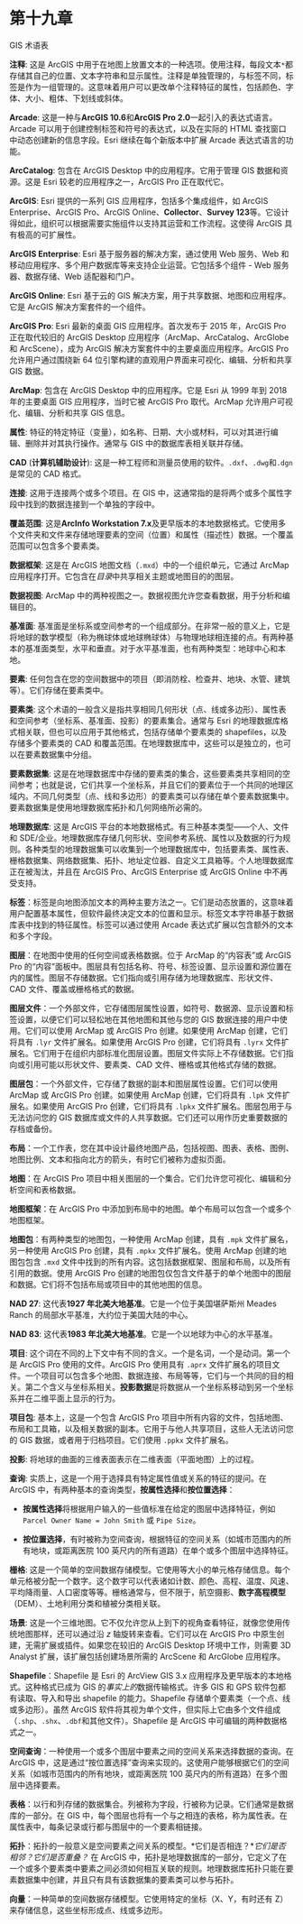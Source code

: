 # 第十九章

GIS 术语表

**注释**: 这是 ArcGIS 中用于在地图上放置文本的一种选项。使用注释，每段文本`*`都存储其自己的位置、文本字符串和显示属性。注释是单独管理的，与标签不同，标签是作为一组管理的。这意味着用户可以更改单个注释特征的属性，包括颜色、字体、大小、粗体、下划线或斜体。

**Arcade**: 这是一种与**ArcGIS 10.6**和**ArcGIS Pro 2.0**一起引入的表达式语言。Arcade 可以用于创建控制标签和符号的表达式，以及在实际的 HTML 查找窗口中动态创建新的信息字段。Esri 继续在每个新版本中扩展 Arcade 表达式语言的功能。

**ArcCatalog**: 包含在 ArcGIS Desktop 中的应用程序。它用于管理 GIS 数据和资源。这是 Esri 较老的应用程序之一，ArcGIS Pro 正在取代它。

**ArcGIS**: Esri 提供的一系列 GIS 应用程序，包括多个集成组件，如 ArcGIS Enterprise、ArcGIS Pro、ArcGIS Online、**Collector**、**Survey 123**等。它设计得如此，组织可以根据需要实施组件以支持其运营和工作流程。这使得 ArcGIS 具有极高的可扩展性。

**ArcGIS Enterprise**: Esri 基于服务器的解决方案，通过使用 Web 服务、Web 和移动应用程序、多个用户数据库等来支持企业运营。它包括多个组件 - Web 服务器、数据存储、Web 适配器和门户。

**ArcGIS Online**: Esri 基于云的 GIS 解决方案，用于共享数据、地图和应用程序。它是 ArcGIS 解决方案套件的一个组件。

**ArcGIS Pro**: Esri 最新的桌面 GIS 应用程序。首次发布于 2015 年，ArcGIS Pro 正在取代较旧的 ArcGIS Desktop 应用程序（ArcMap、ArcCatalog、ArcGlobe 和 ArcScene），成为 ArcGIS 解决方案套件中的主要桌面应用程序。ArcGIS Pro 允许用户通过围绕新 64 位引擎构建的直观用户界面来可视化、编辑、分析和共享 GIS 数据。

**ArcMap**: 包含在 ArcGIS Desktop 中的应用程序。它是 Esri 从 1999 年到 2018 年的主要桌面 GIS 应用程序，当时它被 ArcGIS Pro 取代。ArcMap 允许用户可视化、编辑、分析和共享 GIS 信息。

**属性**: 特征的特定特征（变量），如名称、日期、大小或材料，可以对其进行编辑、删除并对其执行操作。通常与 GIS 中的数据库表相关联并存储。

**CAD** (**计算机辅助设计**): 这是一种工程师和测量员使用的软件。`.dxf`、`.dwg`和`.dgn`是常见的 CAD 格式。

**连接**: 这用于连接两个或多个项目。在 GIS 中，这通常指的是将两个或多个属性字段中找到的数据连接到一个单独的字段中。

**覆盖范围**: 这是**ArcInfo Workstation 7.x**及更早版本的本地数据格式。它使用多个文件夹和文件来存储地理要素的空间（位置）和属性（描述性）数据。一个覆盖范围可以包含多个要素类。

**数据框架**: 这是在 ArcGIS 地图文档（`.mxd`）中的一个组织单元，它通过 ArcMap 应用程序打开。它包含在*目录*中共享相关主题或地图目的的图层。

**数据视图**: ArcMap 中的两种视图之一。数据视图允许您查看数据，用于分析和编辑目的。

**基准面**: 基准面是坐标系或空间参考的一个组成部分。在非常一般的意义上，它是将地球的数学模型（称为椭球体或地球椭球体）与物理地球相连接的点。有两种基本的基准面类型，水平和垂直。对于水平基准面，也有两种类型：地球中心和本地。

**要素**: 任何包含在您的空间数据中的项目（即消防栓、检查井、地块、水管、建筑等）。它们存储在要素类中。

**要素类**: 这个术语的一般含义是指共享相同几何形状（点、线或多边形）、属性表和空间参考（坐标系、基准面、投影）的要素集合。通常与 Esri 的地理数据库格式相关联，但也可以应用于其他格式，包括存储单个要素类的 shapefiles，以及存储多个要素类的 CAD 和覆盖范围。在地理数据库中，这些可以是独立的，也可以在要素数据集中分组。

**要素数据集**: 这是在地理数据库中存储的要素类的集合，这些要素类共享相同的空间参考；也就是说，它们共享一个坐标系，并且它们的要素位于一个共同的地理区域内。不同几何类型（点、线和多边形）的要素类可以存储在单个要素数据集中。要素数据集是使用地理数据库拓扑和几何网络所必需的。

**地理数据库**: 这是 ArcGIS 平台的本地数据格式。有三种基本类型——个人、文件和 SDE/企业。地理数据库存储几何形状、空间参考系统、属性以及数据的行为规则。各种类型的地理数据集可以收集到一个地理数据库中，包括要素类、属性表、栅格数据集、网络数据集、拓扑、地址定位器、自定义工具箱等。个人地理数据库正在被淘汰，并且在 ArcGIS Pro、ArcGIS Enterprise 或 ArcGIS Online 中不再受支持。

**标签**：标签是向地图添加文本的两种主要方法之一。它们是动态放置的，这意味着用户配置基本属性，但软件最终决定文本的位置和显示。标签文本字符串基于数据库表中找到的特征属性。标签可以通过使用 Arcade 表达式扩展以包含额外的文本和多个字段。

**图层**：在地图中使用的任何空间或表格数据。位于 ArcMap 的“内容表”或 ArcGIS Pro 的“内容”面板中。图层具有包括名称、符号、标签设置、显示设置和源位置在内的属性。图层不存储数据。它们指向或引用存储为地理数据库、形状文件、CAD 文件、覆盖或栅格格式的数据。

**图层文件**：一个外部文件，它存储图层属性设置，如符号、数据源、显示设置和标签设置，以便它们可以轻松地在其他地图和其他与您的 GIS 数据连接的用户中使用。它们可以使用 ArcMap 或 ArcGIS Pro 创建。如果使用 ArcMap 创建，它们将具有 `.lyr` 文件扩展名。如果使用 ArcGIS Pro 创建，它们将具有 `.lyrx` 文件扩展名。它们用于在组织内部标准化图层设置。图层文件实际上不存储数据。它们指向或引用可能以形状文件、要素类、CAD 文件、栅格或其他格式存储的数据。

**图层包**：一个外部文件，它存储了数据的副本和图层属性设置。它们可以使用 ArcMap 或 ArcGIS Pro 创建。如果使用 ArcMap 创建，它们将具有 `.lpk` 文件扩展名。如果使用 ArcGIS Pro 创建，它们将具有 `.lpkx` 文件扩展名。图层包用于与无法访问您的 GIS 数据库或文件的人共享数据。它们还可以用作历史重要数据的存档或备份。

**布局**：一个工作表，您在其中设计最终地图产品，包括视图、图表、表格、图例、地图比例、文本和指向北方的箭头，有时它们被称为虚拟页面。

**地图**：在 ArcGIS Pro 项目中相关图层的一个集合。它们允许您可视化、编辑和分析空间和表格数据。

**地图框架**：在 ArcGIS Pro 中添加到布局中的地图。单个布局可以包含一个或多个地图框架。

**地图包**：有两种类型的地图包，一种使用 ArcMap 创建，具有 `.mpk` 文件扩展名，另一种使用 ArcGIS Pro 创建，具有 `.mpkx` 文件扩展名。使用 ArcMap 创建的地图包包含 `.mxd` 文件中找到的所有内容。这包括数据框架、图层和布局，以及所有引用的数据。使用 ArcGIS Pro 创建的地图包仅包含文件基于的单个地图中的图层和数据。它们将不包括布局或项目中的其他地图的信息。

**NAD 27**: 这代表**1927 年北美大地基准**。它是一个位于美国堪萨斯州 Meades Ranch 的局部水平基准，大约位于美国大陆的中心。

**NAD 83**: 这代表**1983 年北美大地基准**。它是一个以地球为中心的水平基准。

**项目**: 这个词在不同的上下文中有不同的含义。一个是名词，一个是动词。第一个是 ArcGIS Pro 使用的文件。ArcGIS Pro 使用具有 `.aprx` 文件扩展名的项目文件。一个项目可以包含多个地图、数据连接、布局等等，它们与一个共同的目的相关。第二个含义与坐标系相关。**投影数据**是将数据从一个坐标系移动到另一个坐标系并在二维平面上显示的行为。

**项目包**: 基本上，这是一个包含 ArcGIS Pro 项目中所有内容的文件，包括地图、布局和工具箱，以及相关数据的副本。它用于与他人共享项目，这些人无法访问您的 GIS 数据，或者用于归档项目。它们使用 `.ppkx` 文件扩展名。

**投影**: 将地球的曲面的三维表面表示在二维表面（平面地图）上的过程。

**查询**: 实质上，这是一个用于选择具有特定属性值或关系的特征的提问。在 ArcGIS 中，有两种基本的查询类型，**按属性选择**和**按位置选择**：

+   **按属性选择**将根据用户输入的一些值标准在给定的图层中选择特征，例如 `Parcel Owner Name = John Smith` 或 `Pipe Size`。

+   **按位置选择**，有时被称为空间查询，根据特征的空间关系（如城市范围内的所有地块，或距离医院 100 英尺内的所有道路）在单个或多个图层中选择特征。

**栅格**: 这是一个简单的空间数据存储模型。它使用等大小的单元格存储信息。每个单元格被分配一个数字。这个数字可以代表诸如计数、颜色、高程、温度、风速、平均降雨量、人口密度等等。栅格通常与，但不限于，航空摄影、**数字高程模型**（DEM）、土地利用分类和植被分类相关联。

**场景**: 这是一个三维地图。它不仅允许您从上到下的视角查看特征，就像您使用传统地图那样，还可以通过沿 *z* 轴旋转来查看。它们可以在 ArcGIS Pro 中原生创建，无需扩展或插件。如果您在较旧的 ArcGIS Desktop 环境中工作，则需要 3D Analyst 扩展，该扩展包括创建场景所需的 ArcScene 和 ArcGlobe 应用程序。

**Shapefile**：Shapefile 是 Esri 的 ArcView GIS 3.x 应用程序及更早版本的本地格式。这种格式已成为 GIS 的*事实上的*数据传输格式。许多 GIS 和 GPS 软件包都有读取、导入和导出 shapefile 的能力。Shapefile 存储单个要素类（一个点、线或多边形）。虽然 ArcGIS 软件将其视为单个文件，但实际上它由多个文件组成（`.shp`、`.shx`、`.dbf`和其他文件）。Shapefile 是 ArcGIS 中可编辑的两种数据格式之一。

**空间查询**：一种使用一个或多个图层中要素之间的空间关系来选择数据的查询。在 ArcGIS 中，这是通过“按位置选择”查询来实现的。这使用户能够根据它们的空间关系（如城市范围内的所有地块，或距离医院 100 英尺内的所有道路）在多个图层中选择要素。

**表格**：以行和列存储的数据集合。列被称为字段，行被称为记录。它们通常是数据库的一部分。在 GIS 中，每个图层也将有一个与之相连的表格，称为属性表。在属性表中，每条记录或行都与图层中的一个要素相链接。

**拓扑**：拓扑的一般意义是空间要素之间关系的模型。*它们是否相连？**它们是否相邻？它们是否重叠？* 在 ArcGIS 中，拓扑是地理数据库的一部分，它定义了在一个或多个要素类中要素之间必须如何相互关联的规则。地理数据库拓扑只能在要素数据集中创建，并且只有具有该数据集的要素类可以参与拓扑。

**向量**：一种简单的空间数据存储模型。它使用特定的坐标（X、Y，有时还有 Z）来存储信息，这些坐标形成点、线或多边形。
